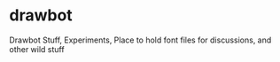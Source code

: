 # drawbot
Drawbot Stuff, Experiments, Place to hold font files for discussions, and other wild stuff
